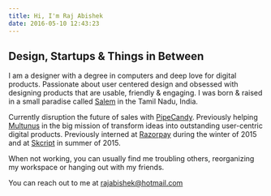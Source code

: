 ```yaml
---
title: Hi, I'm Raj Abishek
date: 2016-05-10 12:43:23
---
```

## Design, Startups & Things in Between
I am a designer with a degree in computers and deep love for digital products. Passionate about user centered design and obsessed with designing products that are usable, friendly & engaging. I was born & raised in a small paradise called <a href="https://en.wikipedia.org/wiki/Salem,_Tamil_Nadu" target="_blank">Salem</a> in the Tamil Nadu, India.

Currently disruption the future of sales with <a href="https://www.pipecandy.com" target="_blank">PipeCandy</a>. Previously helping <a href="http://www.multunus.com" target="_blank">Multunus</a> in the big mission of transform ideas into outstanding user-centric digital products. Previously interned at [Razorpay](http://razorpay.com) during the winter of 2015 and at [Skcript](http://skcript.com) in summer of 2015.

When not working, you can usually find me troubling others, reorganizing my workspace or hanging out with my friends.

You can reach out to me at <rajabishek@hotmail.com>


